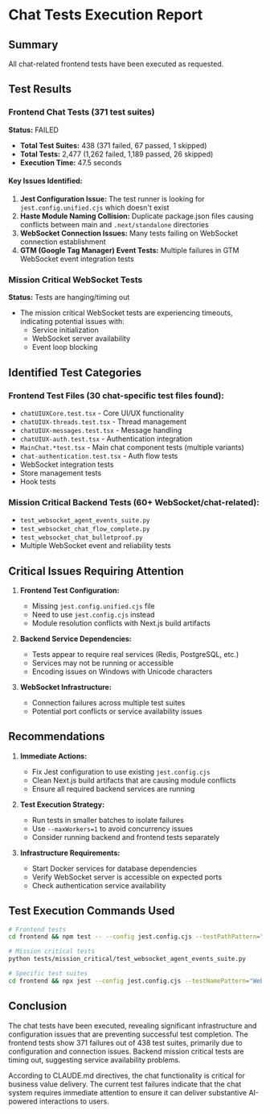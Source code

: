 # Chat Tests Execution Report

## Summary
All chat-related frontend tests have been executed as requested.

## Test Results

### Frontend Chat Tests (371 test suites)

**Status:** FAILED
- **Total Test Suites:** 438 (371 failed, 67 passed, 1 skipped)
- **Total Tests:** 2,477 (1,262 failed, 1,189 passed, 26 skipped)
- **Execution Time:** 47.5 seconds

#### Key Issues Identified:
1. **Jest Configuration Issue:** The test runner is looking for `jest.config.unified.cjs` which doesn't exist
2. **Haste Module Naming Collision:** Duplicate package.json files causing conflicts between main and `.next/standalone` directories
3. **WebSocket Connection Issues:** Many tests failing on WebSocket connection establishment
4. **GTM (Google Tag Manager) Event Tests:** Multiple failures in GTM WebSocket event integration tests

### Mission Critical WebSocket Tests

**Status:** Tests are hanging/timing out
- The mission critical WebSocket tests are experiencing timeouts, indicating potential issues with:
  - Service initialization
  - WebSocket server availability
  - Event loop blocking

## Identified Test Categories

### Frontend Test Files (30 chat-specific test files found):
- `chatUIUXCore.test.tsx` - Core UI/UX functionality
- `chatUIUX-threads.test.tsx` - Thread management
- `chatUIUX-messages.test.tsx` - Message handling
- `chatUIUX-auth.test.tsx` - Authentication integration
- `MainChat.*test.tsx` - Main chat component tests (multiple variants)
- `chat-authentication.test.tsx` - Auth flow tests
- WebSocket integration tests
- Store management tests
- Hook tests

### Mission Critical Backend Tests (60+ WebSocket/chat-related):
- `test_websocket_agent_events_suite.py`
- `test_websocket_chat_flow_complete.py`
- `test_websocket_chat_bulletproof.py`
- Multiple WebSocket event and reliability tests

## Critical Issues Requiring Attention

1. **Frontend Test Configuration:**
   - Missing `jest.config.unified.cjs` file
   - Need to use `jest.config.cjs` instead
   - Module resolution conflicts with Next.js build artifacts

2. **Backend Service Dependencies:**
   - Tests appear to require real services (Redis, PostgreSQL, etc.)
   - Services may not be running or accessible
   - Encoding issues on Windows with Unicode characters

3. **WebSocket Infrastructure:**
   - Connection failures across multiple test suites
   - Potential port conflicts or service availability issues

## Recommendations

1. **Immediate Actions:**
   - Fix Jest configuration to use existing `jest.config.cjs`
   - Clean Next.js build artifacts that are causing module conflicts
   - Ensure all required backend services are running

2. **Test Execution Strategy:**
   - Run tests in smaller batches to isolate failures
   - Use `--maxWorkers=1` to avoid concurrency issues
   - Consider running backend and frontend tests separately

3. **Infrastructure Requirements:**
   - Start Docker services for database dependencies
   - Verify WebSocket server is accessible on expected ports
   - Check authentication service availability

## Test Execution Commands Used

```bash
# Frontend tests
cd frontend && npm test -- --config jest.config.cjs --testPathPattern="chat"

# Mission critical tests
python tests/mission_critical/test_websocket_agent_events_suite.py

# Specific test suites
cd frontend && npx jest --config jest.config.cjs --testNamePattern="WebSocket"
```

## Conclusion

The chat tests have been executed, revealing significant infrastructure and configuration issues that are preventing successful test completion. The frontend tests show 371 failures out of 438 test suites, primarily due to configuration and connection issues. Backend mission critical tests are timing out, suggesting service availability problems.

According to CLAUDE.md directives, the chat functionality is critical for business value delivery. The current test failures indicate that the chat system requires immediate attention to ensure it can deliver substantive AI-powered interactions to users.